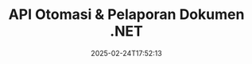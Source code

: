 ---
############################# Static ############################
layout: "landing"
date: 2025-02-24T17:52:13
draft: false

lang: id
product: "Assembly"
product_tag: "assembly"
platform: "Net"
platform_tag: "net"

############################# Drop-down ############################
supported_platforms:
  items:
    # supported_platforms loop
    - title: ".NET"
      tag: "net"
    # supported_platforms loop
    - title: "Java"
      tag: "java"
    # supported_platforms loop
    - title: "Node.js"
      tag: "nodejs-java"

############################# Head ############################
head_title: "API .NET untuk Otomasi Dokumen, Penyusunan & Generasi Laporan"
head_description: "API C# .NET untuk otomasi dokumen, penyusunan, dan generasi laporan. Buat dokumen PDF, Word, Excel, PPTX, HTML, dan email dari template kustom."

############################# Header ############################
title: "API Otomasi & Pelaporan Dokumen .NET"
description: "Hasilkan laporan dalam aplikasi .NET dengan mendefinisikan template dan menggabungkan data."
words:
  for: "untuk"

actions:
  main: "Unduh Uji Coba melalui Nuget"
  main_link: "https://www.nuget.org/packages/GroupDocs.Assembly"
  alt: "Lisensi"
  alt_link: "https://purchase.groupdocs.com/pricing/assembly/net/"
  title: "Siap untuk Memulai?"
  description: "Coba fitur GroupDocs.Assembly secara gratis atau minta lisensi."

release:
  title: "Versi {0} dirilis"
  notes: "Lihat apa yang baru"
  downloads: "Unduhan"
  link: "https://releases.groupdocs.com/assembly/net/"

code:
  title: "Mengisi Grafik di DOCX Menggunakan C#"
  more: "Lebih banyak contoh"
  more_link: "https://github.com/groupdocs-assembly/GroupDocs.Assembly-for-.NET/"
  install: "dotnet add package GroupDocs.Assembly"
  content: |
    ```csharp {style=abap}   
    // Path ke template utama
    string template = "chart_template.docx";

    // Ambil data produktivitas manajer dari sumber
    DocumentTable data_table = 
        new DocumentTable("Managers.json", 1);

    // Buat instance DataSourceInfo dengan data
    DataSourceInfo data 
        = new DataSourceInfo(data_table, "managers");

    // Atur warna grafik menggunakan DataSourceInfo lain
    DataSourceInfo design = 
        new DataSourceInfo("red", "color");

    // Isi template dengan data dan simpan ke output
    DocumentAssembler asm = new DocumentAssembler();
    asm.AssembleDocument(template, "result.docx", data, design);
    ```

############################# Overview ############################
overview:
  enable: true
  title: "Ikhtisar GroupDocs.Assembly"
  description: "Solusi .NET untuk mengotomatisasi pembuatan dokumen dengan integrasi data yang canggih."
  features:
    # feature loop
    - title: "Tambahkan Data Bisnis ke Template Dokumen dengan C#"
      content: "Generasi laporan yang mudah: Dengan GroupDocs.Assembly for .NET, Anda dapat dengan mudah menyisipkan data dari sumber seperti JSON atau XML ke dalam template yang telah ditentukan."

    # feature loop
    - title: "Proses Objek Data Bawaan"
      content: "Jenis dokumen yang didukung termasuk objek tertanam seperti diagram, grafik, tabel, dan daftar yang dapat diisi secara otomatis dengan data."

    # feature loop
    - title: "Fitur Tambahan"
      content: "GroupDocs.Assembly for .NET menyediakan opsi kustomisasi yang luas. Rancang objek data secara programatis, hasilkan barcode, gunakan sumber data online melalui URL, dan simpan output dalam berbagai format."

############################# Platforms ############################
platforms:
  enable: true
  title: "Independensi platform"
  description: "GroupDocs.Assembly for .NET kompatibel dengan sistem operasi, framework, dan pengelola paket berikut."
  items:
    # platform loop
    - title: "Amazon"
      image: "amazon"
    # platform loop
    - title: "Docker"
      image: "docker"
    # platform loop
    - title: "Azure"
      image: "azure"
    # platform loop
    - title: "VS Code"
      image: "vs_code"
    # platform loop
    - title: "ReSharper"
      image: "resharper"
    # platform loop
    - title: "macOS"
      image: "finder"
    # platform loop
    - title: "Linux"
      image: "linux"
    # platform loop
    - title: "NuGet"
      image: "nuget"

############################# File formats ############################
formats:
  enable: true
  title: "Format file yang didukung"
  description: |
    GroupDocs.Assembly for .NET dapat memproses [format file berikut](https://docs.groupdocs.com/assembly/net/supported-document-formats/).
  groups:
    # group loop
    - color: "green"
      content: |
        ### Format Microsoft Office
        * **Word:**  DOCX, DOC, DOCM, DOT, DOTX, DOTM, RTF, WordprocessingML
        * **Excel:** XLSX, XLS, XLSM, XLSB, XLTM, XLT, XLTM, XLTX, SpreadsheetML
        * **PowerPoint:** PPT, PPTX, PPTM, PPS, PPSX, PPSM, POTM, POTX
    # group loop
    - color: "blue"
      content: |
        ### Gambar & Format Lainnya
        * **Portabel:** PDF
        * **Gambar:** SVG, TIFF
        * **Format kantor lainnya:** ODT, OTT, OTS, ODS, ODP, OTP
      # group loop
    - color: "red"
      content: |
        ### Format Lainnya
        * **Web:** HTML, MHTML
        * **Email:** EML, MSG, EMLX
        * **Lainnya:** EPUB, MD

############################# Features ############################
features:
  enable: true
  title: "Fitur GroupDocs.Assembly"
  description: "Buat dokumen dan laporan menggunakan model data yang canggih."

  items:
    # feature loop
    - icon: "preview"
      title: "Representasi Data yang Canggih"
      content: "Mendukung berbagai objek data seperti grafik, daftar, tabel, gambar, dan lainnya."

    # feature loop
    - icon: "manipulate"
      title: "Manipulasi Data"
      content: "Terapkan formula dan operasi berurutan untuk memformat dan menampilkan data secara efektif."

    # feature loop
    - icon: "two_pages"
      title: "Berbagai Format yang Didukung"
      content: "Bekerja dengan lancar dengan semua format dokumen umum untuk template atau file output."

    # feature loop
    - icon: "document_settings"
      title: "Markup Template yang Kaya"
      content: "Manfaatkan format numerik, kardinal, dan alfabetik dalam template."

    # feature loop
    - icon: "text"
      title: "Sisipkan Barcode"
      content: "Hasilkan gambar barcode secara dinamis dan sisipkan ke dalam dokumen Anda."

    # feature loop
    - icon: "add"
      title: "Format Data"
      content: "Format string dalam template sebagai huruf besar, huruf kecil, gaya diberi huruf kapital, atau kapitalisasi huruf pertama."

    # feature loop
    - icon: "manipulate"
      title: "Manipulasi Konten Dokumen"
      content: "Sisipkan konten dari dokumen eksternal secara dinamis ke dalam laporan Anda."

    # feature loop
    - icon: "convert"
      title: "Simpan dalam Beberapa Format"
      content: "Tentukan format file output menggunakan ekstensi file atau konfigurasi terperinci."

    # feature loop
    - icon: "update"
      title: "Proses Data yang Fleksibel"
      content: "Sisipkan gambar dan dokumen secara dinamis menggunakan byte yang terenkode Base64."

############################# Code samples ############################
code_samples:
  enable: true
  title: "Contoh kode"
  description: "Potongan kode untuk operasi GroupDocs.Assembly yang khas."
  items:
    # code sample loop
    - title: "Daftar Bertitik dalam Dokumen Microsoft Word"
      content: |
        [Daftar bertitik](https://docs.groupdocs.com/assembly/net/bulleted-list-in-word-processing-document/) adalah cara umum untuk menyajikan data bisnis. Berikut adalah contoh menambahkan daftar ke dokumen Word menggunakan GroupDocs.Assembly.
        {{< landing/code title="Cara Mengisi Daftar dalam Dokumen">}}
        ```csharp {style=abap}
        // Sisipkan template ini di halaman dokumen:
        // Indikator kinerja manajer
        // . <<foreach [in products]>><<[ProductName]>>
        // <</foreach>>

        // Tentukan path template
        string template = "Bulleted List Template.docx";

        // Atur path file output
        string result = "Result Report.docx"

        // Ambil data manajer dari sumber JSON
        JsonDataSource dataSource = new JsonDataSource("Report data.json");
        DataSourceInfo data = new DataSourceInfo(dataSource, "managers")

        // Hasilkan laporan dengan data yang diisi
        DocumentAssembler assembler = new DocumentAssembler();
        assembler.AssembleDocument(template, result, data);
        ```
        {{< /landing/code >}}
    # code sample loop
    - title: "Grafik Pie dalam Presentasi PPTX"
      content: |
        Anda dapat membuat [Grafik Pie](https://docs.groupdocs.com/assembly/net/pie-chart-in-presentation-document/) menggunakan template dan data XML. Tingkatkan laporan Anda dengan representasi data yang menarik secara visual.
        {{< landing/code title="Cara Mewakili Data dalam Grafik Pie">}}
        ```csharp {style=abap}
        // Tambahkan template judul grafik ke presentasi:
        // Pendapatan pelanggan <<foreach [in customers]>> 
        // <<x [CustomerName]>>

        // Sertakan juga template data grafik:
        // Total Order Price<<foreach [in customers]>> 
        // <<x [CustomerName]>>

        // Tentukan path template grafik
        string template = "Pie Chart Template.pptx";

        // Atur path file output
        string result = "Result Report.pptx"

        // Ambil data pelanggan dari sumber XML
        JsonDataSource dataSource = new JsonDataSource("Chart data.xml");
        DataSourceInfo data = new DataSourceInfo(dataSource, "customers")

        // Hasilkan grafik dan simpan hasilnya
        DocumentAssembler assembler = new DocumentAssembler();
        assembler.AssembleDocument(template, result, data);
        ```
        {{< /landing/code >}}

---